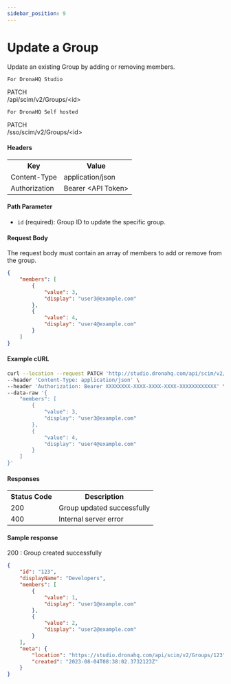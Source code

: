 ```yaml
---
sidebar_position: 9
---
```


# Update a Group

Update an existing Group by adding or removing members.

`For DronaHQ Studio`
<div class="apidocs-header">
    <div class="method patch">PATCH</div>
    <div class="endpoint">/api/scim/v2/Groups/&lt;id&gt;</div>
</div>

`For DronaHQ Self hosted`
<div class="apidocs-header">
    <div class="method patch">PATCH</div>
    <div class="endpoint">/sso/scim/v2/Groups/&lt;id&gt;</div>
</div>

#### Headers
<table>
    <tr>
        <th>Key</th>
        <th>Value</th>
    </tr>
    <tr>
        <td>Content-Type</td>
        <td>application/json</td>
    </tr>
    <tr>
        <td>Authorization</td>
        <td>Bearer &lt;API Token&gt;</td>
    </tr>
</table>

#### Path Parameter

- `id` (required): Group ID to update the specific group.

#### Request Body

The request body must contain an array of members to add or remove from the group.

```json
{
    "members": [
        {
            "value": 3,
            "display": "user3@example.com"
        },
        {
            "value": 4,
            "display": "user4@example.com"
        }
    ]
}
```
#### Example cURL
```bash
curl --location --request PATCH 'http://studio.dronahq.com/api/scim/v2/Groups/group-123' \
--header 'Content-Type: application/json' \
--header 'Authorization: Bearer XXXXXXXX-XXXX-XXXX-XXXX-XXXXXXXXXXXX' \
--data-raw '{
    "members": [
        {
            "value": 3,
            "display": "user3@example.com"
        },
        {
            "value": 4,
            "display": "user4@example.com"
        }
    ]
}'
```
#### Responses
<table>
    <tr>
        <th>Status Code</th>
        <th>Description</th>
    </tr>
    <tr>
        <td>200</td>
        <td>Group updated successfully</td>
    </tr>
    <tr>
        <td>400</td>
        <td>Internal server error</td>
    </tr>
</table>

#### Sample response
200 : Group created successfully

```json
{
    "id": "123",
    "displayName": "Developers",
    "members": [
        {
            "value": 1,
            "display": "user1@example.com"
        },
        {
            "value": 2,
            "display": "user2@example.com"
        }
    ],
    "meta": {
        "location": "https://studio.dronahq.com/api/scim/v2/Groups/123",
        "created": "2023-08-04T08:38:02.3732123Z"
    }
}
```